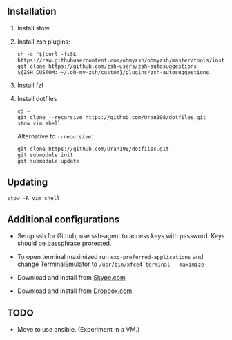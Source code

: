 ## Installation

1. Install stow

1. Install zsh plugins:

    ```sheell
    sh -c "$(curl -fsSL https://raw.githubusercontent.com/ohmyzsh/ohmyzsh/master/tools/install.sh)"
    git clone https://github.com/zsh-users/zsh-autosuggestions ${ZSH_CUSTOM:-~/.oh-my-zsh/custom}/plugins/zsh-autosuggestions
    ```

1. Install fzf

1. Install dotfiles

    ```shell
    cd ~
    git clone --recursive https://github.com/Uran198/dotfiles.git
    stow vim shell
    ```

    Alternative to `--recursive`:

    ```shell
    git clone https://github.com/Uran198/dotfiles.git
    git submodule init
    git submodule update
    ```

## Updating

```shell
stow -R vim shell
```

## Additional configurations

* Setup ssh for Github, use ssh-agent to access keys with password. Keys
  should be passphrase protected.

* To open terminal maximized run `exo-preferred-applications` and change
  TerminalEmulator to `/usr/bin/xfce4-terminal --maximize`

* Download and install from [Skype.com](https://skype.com)

* Download and install from [Dropbox.com](https://www.dropbox.com/install-linux)

## TODO

* Move to use ansible. (Experiment in a VM.)
